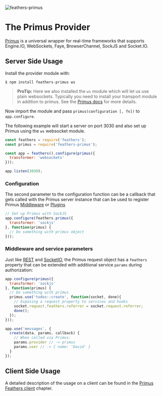 ![feathers-primus](/img/header-provider-primus.jpg)

# The Primus Provider

[Primus](https://github.com/primus/primus) is a universal wrapper for real-time frameworks that supports Engine.IO, WebSockets, Faye, BrowserChannel, SockJS and Socket.IO.

## Server Side Usage

Install the provider module with:

```
$ npm install feathers-primus ws
```

> **ProTip:** Here we also installed the `ws` module which will let us use plain websockets. Typically you need to install your transport module in addition to primus. See the [Primus docs](https://github.com/primus/primus) for more details.

Now import the module and pass `primus(configuration [, fn])` to `app.configure`.

The following example will start a server on port 3030 and also set up Primus using the `ws` websocket module.

```js
const feathers = require('feathers');
const primus = require('feathers-primus');

const app = feathers().configure(primus({
  transformer: 'websockets'
}));

app.listen(3030);
```

### Configuration

The second parameter to the configuration function can be a callback that gets called with the Primus server instance that can be used to register Primus [Middleware](https://github.com/primus/primus#middleware) or [Plugins](https://github.com/primus/primus#plugins)

```js
// Set up Primus with SockJS
app.configure(feathers.primus({
  transformer: 'sockjs'
}, function(primus) {
  // Do something with primus object
}));
```

### Middleware and service parameters

Just like [REST](../rest/readme.md) and [SocketIO](socket-io.md), the Primus request object has a `feathers` property that can be extended with additional service `params` during authorization:

```js
app.configure(primus({
  transformer: 'sockjs'
}, function(primus) {
  // Do something with primus
  primus.use('todos::create', function(socket, done){
    // Exposing a request property to services and hooks
    socket.request.feathers.referrer = socket.request.referrer;
    done();
  });
}));

app.use('messages', {
  create(data, params, callback) {
    // When called via Primus:
    params.provider // -> primus
    params.user // -> { name: 'David' }
  }
});
```

## Client Side Usage

A detailed description of the usage on a client can be found in the [Primus Feathers client](../clients/primus.md) chapter.
